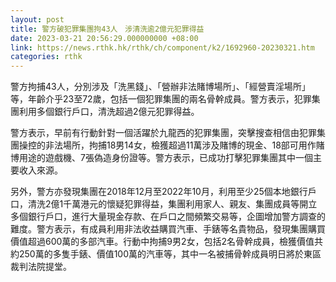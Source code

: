 ```yaml
---
layout: post
title: 警方破犯罪集團拘43人　涉清洗逾2億元犯罪得益
date: 2023-03-21 20:56:29.000000000 +08:00
link: https://news.rthk.hk/rthk/ch/component/k2/1692960-20230321.htm
categories: rthk
---
```


警方拘捕43人，分別涉及「洗黑錢」、「營辦非法賭博場所」、「經營賣淫場所」等，年齡介乎23至72歲，包括一個犯罪集團的兩名骨幹成員。警方表示，犯罪集團利用多個銀行戶口，清洗超過2億元犯罪得益。

警方表示，早前有行動針對一個活躍於九龍西的犯罪集團，突擊搜查相信由犯罪集團操控的非法場所，拘捕18男14女，檢獲超過11萬涉及賭博的現金、18部可用作賭博用途的遊戲機、7張偽造身份證等。警方表示，已成功打擊犯罪集團其中一個主要收入來源。

另外，警方亦發現集團在2018年12月至2022年10月，利用至少25個本地銀行戶口，清洗2億1千萬港元的懷疑犯罪得益，集團利用家人、親友、集團成員等開立多個銀行戶口，進行大量現金存款、在戶口之間頻繁交易等，企圖增加警方調查的難度。警方表示，有成員利用非法收益購買汽車、手錶等名貴物品，發現集團購買價值超過600萬的多部汽車。行動中拘捕9男2女，包括2名骨幹成員，檢獲價值共約250萬的多隻手錶、價值100萬的汽車等，其中一名被捕骨幹成員明日將於東區裁判法院提堂。

